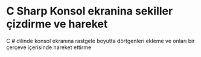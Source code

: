 # C Sharp Konsol ekranina sekiller çizdirme ve hareket
C # dilinde konsol ekranına rastgele boyutta dörtgenleri ekleme ve onları bir çerçeve içerisinde hareket ettirme 


